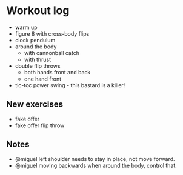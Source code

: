 # Workout log

- warm up
- figure 8 with cross-body flips
- clock pendulum
- around the body
    - with cannonball catch
    - with thrust
- double flip throws
    - both hands front and back
    - one hand front
- tic-toc power swing - this bastard is a killer!

## New exercises

- fake offer
- fake offer flip throw

## Notes

- @miguel left shoulder needs to stay in place, not move forward.
- @miguel moving backwards when around the body, control that.
